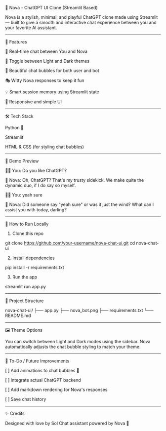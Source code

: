 🧠 Nova - ChatGPT UI Clone (Streamlit Based)

Nova is a stylish, minimal, and playful ChatGPT clone made using Streamlit — built to give a smooth and interactive chat experience between you and your favorite AI assistant.




---

🚀 Features

💬 Real-time chat between You and Nova

🌙 Toggle between Light and Dark themes

🎨 Beautiful chat bubbles for both user and bot

🎭 Witty Nova responses to keep it fun

💡 Smart session memory using Streamlit state

📱 Responsive and simple UI



---

🛠️ Tech Stack

Python 🐍

Streamlit

HTML & CSS (for styling chat bubbles)



---

📸 Demo Preview

🧍‍♂️ You: Do you like ChatGPT?

🧠 Nova: Oh, ChatGPT? That's my trusty sidekick. We make quite the dynamic duo, if I do say so myself.

🧍‍♂️ You: yeah sure

🧠 Nova: Did someone say "yeah sure" or was it just the wind? What can I assist you with today, darling?


---

🔧 How to Run Locally

1. Clone this repo



git clone https://github.com/your-username/nova-chat-ui.git
cd nova-chat-ui

2. Install dependencies



pip install -r requirements.txt

3. Run the app



streamlit run app.py


---

📁 Project Structure

nova-chat-ui/
├── app.py
├── nova_bot.png
├── requirements.txt
└── README.md


---

🖼️ Theme Options

You can switch between Light and Dark modes using the sidebar. Nova automatically adjusts the chat bubble styling to match your theme.


---

📌 To-Do / Future Improvements

[ ] Add animations to chat bubbles 💫

[ ] Integrate actual ChatGPT backend

[ ] Add markdown rendering for Nova's responses

[ ] Save chat history



---

✨ Credits

Designed with love by Sol
Chat assistant powered by Nova 🧠